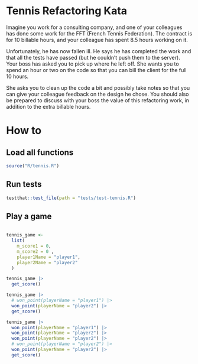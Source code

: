 
<!-- README.md is generated from README.Rmd. Please edit that file -->

# Tennis Refactoring Kata

Imagine you work for a consulting company, and one of your colleagues
has done some work for the FFT (French Tennis Federation). The contract
is for 10 billable hours, and your colleague has spent 8.5 hours working
on it.

Unfortunately, he has now fallen ill. He says he has completed the work
and that all the tests have passed (but he couldn’t push them to the
server). Your boss has asked you to pick up where he left off. She wants
you to spend an hour or two on the code so that you can bill the client
for the full 10 hours.

She asks you to clean up the code a bit and possibly take notes so that
you can give your colleague feedback on the design he chose. You should
also be prepared to discuss with your boss the value of this refactoring
work, in addition to the extra billable hours.

# How to

## Load all functions

``` r
source("R/tennis.R")
```

## Run tests

``` r
testthat::test_file(path = "tests/test-tennis.R")
```

## Play a game

``` r

tennis_game <-
  list(
    m_score1 = 0,
    m_score2 = 0 ,
    player1Name = "player1",
    player2Name = "player2"
  )
```

``` r
tennis_game |>
  get_score()
```

``` r
tennis_game |>
  # won_point(playerName = "player1") |>
  won_point(playerName = "player2") |>
  get_score()
```

``` r
tennis_game |>
  won_point(playerName = "player1") |>
  won_point(playerName = "player2") |>
  won_point(playerName = "player2") |>
  # won_point(playerName = "player2") |>
  won_point(playerName = "player2") |>
  get_score()
```
